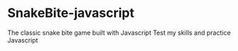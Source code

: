 # SnakeBite-javascript
The classic snake bite game built with Javascript
Test my skills and practice Javascript 
